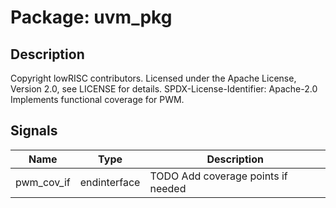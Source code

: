 # Package: uvm_pkg

## Description

Copyright lowRISC contributors.
 Licensed under the Apache License, Version 2.0, see LICENSE for details.
 SPDX-License-Identifier: Apache-2.0
 Implements functional coverage for PWM.
 

## Signals

| Name       | Type         | Description                         |
| ---------- | ------------ | ----------------------------------- |
| pwm_cov_if | endinterface | TODO Add coverage points if needed  |
